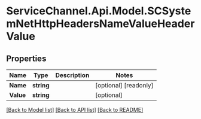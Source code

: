 # ServiceChannel.Api.Model.SCSystemNetHttpHeadersNameValueHeaderValue

## Properties

Name | Type | Description | Notes
------------ | ------------- | ------------- | -------------
**Name** | **string** |  | [optional] [readonly] 
**Value** | **string** |  | [optional] 

[[Back to Model list]](../README.md#documentation-for-models) [[Back to API list]](../README.md#documentation-for-api-endpoints) [[Back to README]](../README.md)

